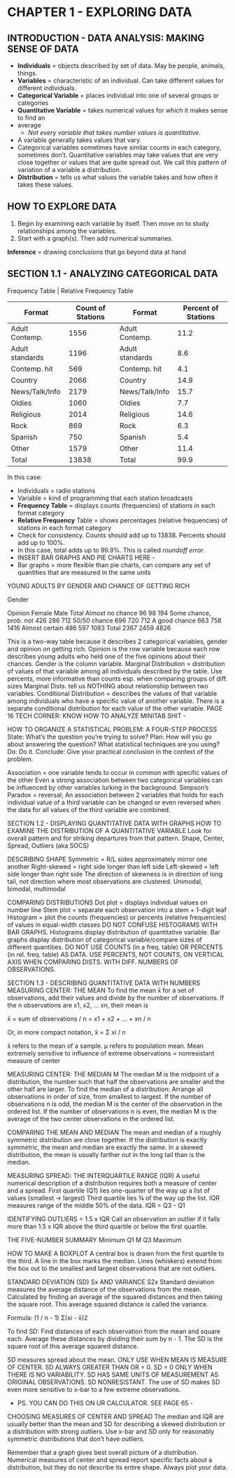 CHAPTER 1 - EXPLORING DATA
==========================


INTRODUCTION - DATA ANALYSIS: MAKING SENSE OF DATA
--------------------------------------------------

- **Individuals** = objects described by set of data. May be people, animals, things.
- **Variables** = characteristic of an individual. Can take different values for different individuals.
- **Categorical Variable** = places individual into one of several groups or categories
- **Quantitative Variable** = takes numerical values for which it makes sense to find an 
- average
    - *Not every variable that takes number values is quantitative.*
- A variable generally takes values that vary.
- Categorical variables sometimes have similar counts in each category, sometimes don’t. Quantitative variables may take values that are very close together or values that are quite spread out. We call this pattern of variation of a variable a distribution.
- **Distribution** = tells us what values the variable takes and how often it takes these values.


HOW TO EXPLORE DATA
-------------------
1. Begin by examining each variable by itself. Then move on to study relationships among the variables.
2. Start with a graph(s). Then add numerical summaries.

**Inference** = drawing conclusions that go beyond data at hand

SECTION 1.1 - ANALYZING CATEGORICAL DATA
----------------------------------------

Frequency Table | Relative Frequency Table

| Format | Count of Stations | Format | Percent of Stations |
| --- | --- | --- | --- |
| Adult Contemp. | 1556 | Adult Contemp. | 11.2 |
| Adult standards | 1196 | Adult standards | 8.6 |
| Contemp. hit | 569 | Contemp. hit | 4.1 |
| Country | 2066 | Country | 14.9 |
| News/Talk/Info | 2179 | News/Talk/Info | 15.7 |
| Oldies | 1060 | Oldies | 7.7 |
| Religious | 2014 | Religious | 14.6 |
| Rock | 869 | Rock | 6.3 |
| Spanish | 750 | Spanish | 5.4 |
| Other | 1579 | Other | 11.4 |
| Total | 13838 | Total | 99.9 |


In this case:
- Individuals = radio stations
- Variable = kind of programming that each station broadcasts
- **Frequency Table** = displays counts (frequencies) of stations in each format category
- **Relative Frequency** Table = shows percentages (relative frequencies) of stations in each format category
- Check for consistency. Counts should add up to 13838. Percents should add up to 100%.
- In this case, total adds up to 99.9%. This is called *roundoff error*.
- INSERT BAR GRAPHS AND PIE CHARTS HERE - 
- Bar graphs = more flexible than pie charts, can compare any set of quantities that are measured in the same units


YOUNG ADULTS BY GENDER AND CHANCE OF GETTING RICH


Gender


Opinion
Female
Male
Total
Almost no chance 
96
98
194
Some chance, prob. not
426
286
712
50/50 chance
696
720
712
A good chance
663
758
1416
Almost certain
486
597
1083
Total
2367
2459
4826


This is a two-way table because it describes 2 categorical variables, gender and opinion on getting rich. Opinion is the row variable because each row describes young adults who held one of the five opinions about their chances. Gender is the column variable. 
Marginal Distribution = distribution of values of that variable among all individuals described by the table.
Use percents, more informative than counts esp. when comparing groups of diff. sizes 
Marginal Dists. tell us NOTHING about relationship between two variables.
Conditional Distribution = describes the values of that variable among individuals who have a specific value of another variable. There is a separate conditional distribution for each value of the other variable.
PAGE 16 TECH CORNER: KNOW HOW TO ANALYZE MINITAB SHIT - 


HOW TO ORGANIZE A STATISTICAL PROBLEM: A FOUR-STEP PROCESS
State: What’s the question you’re trying to solve?
Plan: How will you go about answering the question? What statistical techniques are you using?
Do: Do it.
Conclude: Give your practical conclusion in the context of the problem.


Association = one variable tends to occur in common with specific values of the other
Even a strong association between two categorical variables can be influenced by other variables lurking in the background.
Simpson’s Paradox = reversal; An association between 2 variables that holds for each individual value of a third variable can be changed or even reversed when the data for all values of the third variable are combined.


SECTION 1.2 - DISPLAYING QUANTITATIVE DATA WITH GRAPHS
HOW TO EXAMINE THE DISTRIBUTION OF A QUANTITATIVE VARIABLE
Look for overall pattern and for striking departures from that pattern.
Shape, Center, Spread, Outliers (aka SOCS)


DESCRIBING SHAPE
Symmetric = R/L sides approximately mirror one another
Right-skewed = right side longer than left side
Left-skewed = left side longer than right side
The direction of skewness is in direction of long tail, not direction where most observations are clustered.
Unimodal, bimodal, multimodal


COMPARING DISTRIBUTIONS
Dot plot = displays individual values on number line
Stem plot = separate each observation into a stem + 1-digit leaf
Histogram = plot the counts (frequencies) or percents (relative frequencies) of values in equal-width classes
DO NOT CONFUSE HISTOGRAMS WITH BAR GRAPHS. 
Histograms display distribution of quantitative variable.
Bar graphs display distribution of categorical variable/compare sizes of different quantities. 
DO NOT USE COUNTS (in a freq. table) OR PERCENTS (in rel. freq. table) AS DATA.
USE PERCENTS, NOT COUNTS, ON VERTICAL AXIS WHEN COMPARING DISTS. WITH DIFF. NUMBERS OF OBSERVATIONS.


SECTION 1.3 - DESCRIBING QUANTITATIVE DATA WITH NUMBERS
MEASURING CENTER: THE MEAN
To find the mean x̄ for a set of observations, add their values and divide by the number of observations. If the n observations are x1, x2, … xn, their mean is


x̄ = sum of observations / n = x1 + x2 + … + xn / n


Or, in more compact notation,
x̄ = Σ xi / n


x̄ refers to the mean of a sample. μ refers to population mean. 
Mean extremely sensitive to influence of extreme observations = nonresistant measure of center


MEASURING CENTER: THE MEDIAN M
The median M is the midpoint of a distribution, the number such that half the observations are smaller and the other half are larger. To find the median of a distribution:
Arrange all observations in order of size, from smallest to largest.
If the number of observations n is odd, the median M  is the center of the observation in the ordered list.
If the number of observations n is even, the median M is the average of the two center observations in the ordered list.


COMPARING THE MEAN AND MEDIAN
The mean and median of a roughly symmetric distribution are close together. If the distribution is exactly symmetric, the mean and median are exactly the same. In a skewed distribution, the mean is usually farther out in the long tail than is the median.


MEASURING SPREAD: THE INTERQUARTILE RANGE (IQR)
A useful numerical description of a distribution requires both a measure of center and a spread.
First quartile (Q1) lies one-quarter of the way up a list of values (smallest → largest)
Third quartile lies ¾ of the way up the list. 
IQR measures range of the middle 50% of the data.
IQR = Q3 - Q1 


IDENTIFYING OUTLIERS = 1.5 x IQR 
Call an observation an outlier if it falls more than 1.5 x IQR above the third quartile or below the first quartile.


THE FIVE-NUMBER SUMMARY
Minimum
Q1
M
Q3
Maximum




HOW TO MAKE A BOXPLOT
A central box is drawn from the first quartile to the third.
A line in the box marks the median.
Lines (whiskers) extend from the box out to the smallest and largest observations that are not outliers.




STANDARD DEVIATION (SD) Sx AND VARIANCE S2x
Standard deviation measures the average distance of the observations from the mean. Calculated by finding an average of the squared distances and then taking the square root. This average squared distance is called the variance.


Formula: (1 / n - 1) Σ(xi - x̄)2


To find SD:
Find distances of each observation from the mean and square each.
Average these distances by dividing their sum by n - 1.
The SD is the square root of this average squared distance.


SD measures spread about the mean. ONLY USE WHEN MEAN IS MEASURE OF CENTER.
SD ALWAYS GREATER THAN OR = 0. SD = 0 ONLY WHEN THERE IS NO VARIABILITY.
SD HAS SAME UNITS OF MEASUREMENT AS ORIGINAL OBSERVATIONS.
SD NONRESISTANT.
The use of SD makes SD even more sensitive to x-bar to a few extreme observations.
- PS. YOU CAN DO THIS ON UR CALCULATOR. SEE PAGE 65 - 


CHOOSING MEASURES OF CENTER AND SPREAD
The median and IQR are usually better than the mean and SD for describing a skewed distribution or a distribution with strong outliers. Use x-bar and SD only for reasonably symmetric distributions that don’t have outliers.


Remember that a graph gives best overall picture of a distribution. Numerical measures of center and spread report specific facts about a distribution, but they do not describe its entire shape. Always plot your data.






